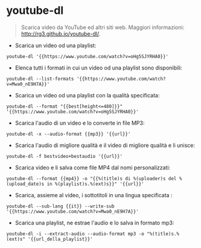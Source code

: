 # youtube-dl

> Scarica video da YouTube ed altri siti web.
> Maggiori informazioni: <http://rg3.github.io/youtube-dl/>.

- Scarica un video od una playlist:

`youtube-dl '{{https://www.youtube.com/watch?v=oHg5SJYRHA0}}'`

- Elenca tutti i formati in cui un video od una playlist sono disponibili:

`youtube-dl --list-formats '{{https://www.youtube.com/watch?v=Mwa0_nE9H7A}}'`

- Scarica un video od una playlist con la qualità specificata:

`youtube-dl --format "{{best[height<=480]}}" '{{https://www.youtube.com/watch?v=oHg5SJYRHA0}}'`

- Scarica l'audio di un video e lo converte in file MP3:

`youtube-dl -x --audio-format {{mp3}} '{{url}}'`

- Scarica l'audio di migliore qualità e il video di migliore qualità e li unisce:

`youtube-dl -f bestvideo+bestaudio '{{url}}'`

- Scarica video e li salva come file MP4 dal nomi personalizzati:

`youtube-dl --format {{mp4}} -o "{{%(title)s di %(uploader)s del %(upload_date)s in %(playlist)s.%(ext)s}}" '{{url}}'`

- Scarica, assieme al video, i sottotitoli in una lingua specificata :

`youtube-dl --sub-lang {{it}} --write-sub '{{https://www.youtube.com/watch?v=Mwa0_nE9H7A}}'`

- Scarica una playlist, ne estrae l'audio e lo salva in formato mp3:

`youtube-dl -i --extract-audio --audio-format mp3 -o "%(title)s.%(ext)s" '{{url_della_playlist}}'`
